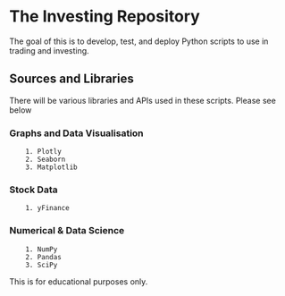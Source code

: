 # The Investing Repository

The goal of this is to develop, test, and deploy Python scripts to use in trading and investing.

## Sources and Libraries

There will be various libraries and APIs used in these scripts. Please see below

### Graphs and Data Visualisation
        1. Plotly 
        2. Seaborn
        3. Matplotlib

### Stock Data
        1. yFinance

### Numerical & Data Science
        1. NumPy
        2. Pandas
        3. SciPy








This is for educational purposes only.
